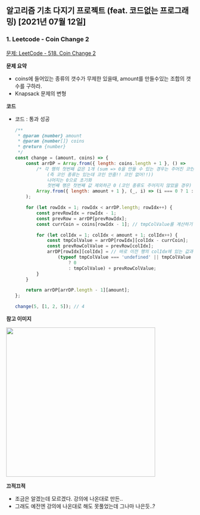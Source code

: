 ## 알고리즘 기초 다지기 프로젝트 (feat. 코드없는 프로그래밍) [2021년 07월 12일]

### **1.** Leetcode - Coin Change 2

[문제: LeetCode - 518. Coin Change 2](https://leetcode.com/problems/coin-change-2/)

**문제 요약**

-   coins에 들어있는 종류의 갯수가 무제한 있을때, amount를 만들수있는 조합의 갯수를 구하라.
-   Knapsack 문제의 변형

**코드**

-   코드 : 통과 성공

    ```js
    /**
     * @param {number} amount
     * @param {number[]} coins
     * @return {number}
     */
    const change = (amount, coins) => {
        const arrDP = Array.from({ length: coins.length + 1 }, () =>
            /* 각 행의 첫번째 값은 1개 (sum => 0을 만들 수 있는 경우는 주어진 코인 종류들만 있는 경우
                (즉 코인 종류는 있는데 코인 안줌!! 코인 없어!!))
                나머지는 0으로 초기화
                첫번째 행은 첫번째 값 제외하곤 0 (코인 종류도 주어지지 않았을 경우) */
            Array.from({ length: amount + 1 }, (_, i) => (i === 0 ? 1 : 0)),
        );

        for (let rowIdx = 1; rowIdx < arrDP.length; rowIdx++) {
            const prevRowIdx = rowIdx - 1;
            const prevRow = arrDP[prevRowIdx];
            const currCoin = coins[rowIdx - 1]; // tmpColValue를 계산하기 위해서는 colIdx - rowIdx가 아닌 현재 코인만큼 빼줘야함!

            for (let colIdx = 1; colIdx < amount + 1; colIdx++) {
                const tmpColValue = arrDP[rowIdx][colIdx - currCoin];
                const prevRowColValue = prevRow[colIdx];
                arrDP[rowIdx][colIdx] = // 바로 이전 행의 colIdx에 있는 값과 현재 행의 "colIdx - 코인 값"에 있는 값을 합쳐주어 대입
                    (typeof tmpColValue === 'undefined' || tmpColValue < 0
                        ? 0
                        : tmpColValue) + prevRowColValue;
            }
        }

        return arrDP[arrDP.length - 1][amount];
    };

    change(5, [1, 2, 5]); // 4
    ```

**참고 이미지**

<img width="400" src="https://user-images.githubusercontent.com/33610315/125220938-62aee180-e302-11eb-8bc7-ede3e08be1b2.png"/>

**끄적끄적**

-   조금은 알겠는데 모르겠다. 강의에 나온대로 만든..
-   그래도 예전엔 강의에 나온대로 해도 못풀었는데 그나마 나은듯..?
